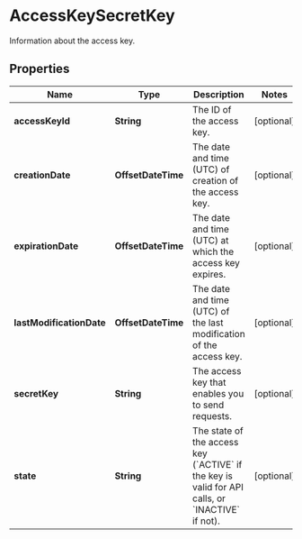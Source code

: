 

# AccessKeySecretKey

Information about the access key.

## Properties

| Name | Type | Description | Notes |
|------------ | ------------- | ------------- | -------------|
|**accessKeyId** | **String** | The ID of the access key. |  [optional] |
|**creationDate** | **OffsetDateTime** | The date and time (UTC) of creation of the access key. |  [optional] |
|**expirationDate** | **OffsetDateTime** | The date and time (UTC) at which the access key expires. |  [optional] |
|**lastModificationDate** | **OffsetDateTime** | The date and time (UTC) of the last modification of the access key. |  [optional] |
|**secretKey** | **String** | The access key that enables you to send requests. |  [optional] |
|**state** | **String** | The state of the access key (&#x60;ACTIVE&#x60; if the key is valid for API calls, or &#x60;INACTIVE&#x60; if not). |  [optional] |




